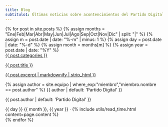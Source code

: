 ```yaml
---
title: Blog
subtitulo1: Últimas noticias sobre acontencimientos del Partido Digital
---
```


<div class="px-4 sm:px-6 lg:px-8">
    <div class="relative max-w-lg mx-auto divide-y-2 divide-gray-200 lg:max-w-7xl">
        {% for post in site.posts %}
        {% assign months = "Ene|Feb|Mar|Abr|May|Jun|Jul|Ago|Sep|Oct|Nov|Dic" | split: "|" %}
        {% assign m = post.date | date: "%-m" | minus: 1 %}
        {% assign day = post.date | date: "%-d" %}
        {% assign month = months[m] %}
        {% assign year = post.date | date: "%Y" %}
        <div class="grid gap-10 lg:grid-cols-2 lg:gap-x-5 lg:gap-y-12">
            <div class="border border-orange-200 rounded-lg p-4">
                <div>
                    <a href="#" class="inline-block">
                        <span class="inline-flex items-center px-3 py-0.5 rounded-full text-sm font-medium bg-orange-100 text-orange-800 uppercase">
                            {{ post.categories }}
                        </span>
                    </a>
                </div>
                <a href="{{ post.url }}" class="block mt-4">
                    <p class="text-xl font-semibold text-gray-900 dark:text-gray-200">
                        {{ post.title }}
                    </p>
                    <p class="mt-3 text-base text-gray-500 dark:text-gray-100">
                        {{ post.excerpt | markdownify | strip_html }}
                    </p>
                </a>
                <div class="mt-6 flex items-center">
                    <div class="flex-shrink-0">
                        {% assign author = site.equipo | where_exp:"miembro","miembro.nombre == post.author" %}
                        <span class="sr-only">{{ author | default: 'Partido Digital' }}</span>
                        <img class="h-10 w-10 rounded-full" src="{{author.img | default: 'https://recursos.partidodigital.org.uy/assets/img/logo_at_naranja.png'}}" alt="">
                    </div>
                    <div class="ml-3">
                        <p class="text-sm font-medium text-gray-900 dark:text-gray-200">
                            {{ post.author | default: 'Partido Digital' }}
                        </p>
                        <div class="flex space-x-1 text-sm text-gray-500">
                        <time datetime="{{ year }}-{{ m | prepend: '00' | slice: -2, 2 }}-{{ day }}">
                           {{ day }} {{ month }}, {{ year }}
                        </time>
                        <span aria-hidden="true">
                            &middot;
                        </span>
                        {% include utils/read_time.html content=page.content %}
                        </div>
                    </div>
                </div>
            </div>
        </div>
        {% endfor %}
    </div>  
</div>